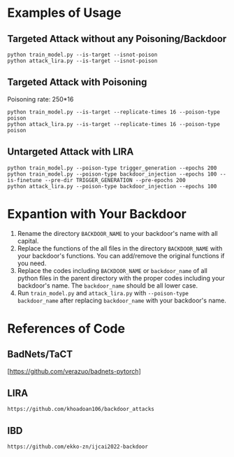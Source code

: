# Examples of Usage

## Targeted Attack without any Poisoning/Backdoor
```
python train_model.py --is-target --isnot-poison
python attack_lira.py --is-target --isnot-poison
```

## Targeted Attack with Poisoning
Poisoning rate: 250*16
```
python train_model.py --is-target --replicate-times 16 --poison-type poison
python attack_lira.py --is-target --replicate-times 16 --poison-type poison 
```

## Untargeted Attack with LIRA
```
python train_model.py --poison-type trigger_generation --epochs 200
python train_model.py --poison-type backdoor_injection --epochs 100 --is-finetune --pre-dir TRIGGER_GENERATION --pre-epochs 200
python attack_lira.py --poison-type backdoor_injection --epochs 100
```


# Expantion with Your Backdoor
1. Rename the directory `BACKDOOR_NAME` to your backdoor's name with all capital.
2. Replace the functions of the all files in the directory `BACKDOOR_NAME` with your backdoor's functions. 
You can add/remove the original functions if you need.
3. Replace the codes including `BACKDOOR_NAME` or `backdoor_name` of all python files in the parent directory with the proper codes including your backdoor's name.
The `backdoor_name` should be all lower case.
4. Run `train_model.py` and `attack_lira.py` with `--poison-type backdoor_name` after replacing `backdoor_name` with your backdoor's name.


# References of Code 

## BadNets/TaCT
[https://github.com/verazuo/badnets-pytorch]

## LIRA
```
https://github.com/khoadoan106/backdoor_attacks
```

## IBD
```
https://github.com/ekko-zn/ijcai2022-backdoor
```
